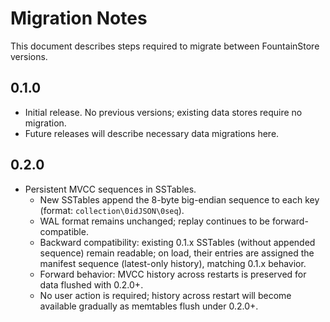 # Migration Notes

This document describes steps required to migrate between FountainStore versions.

## 0.1.0
- Initial release. No previous versions; existing data stores require no migration.
- Future releases will describe necessary data migrations here.

## 0.2.0
- Persistent MVCC sequences in SSTables.
  - New SSTables append the 8-byte big-endian sequence to each key (format: `collection\0idJSON\0seq`).
  - WAL format remains unchanged; replay continues to be forward-compatible.
  - Backward compatibility: existing 0.1.x SSTables (without appended sequence) remain readable; on load, their entries are assigned the manifest sequence (latest-only history), matching 0.1.x behavior.
  - Forward behavior: MVCC history across restarts is preserved for data flushed with 0.2.0+.
  - No user action is required; history across restart will become available gradually as memtables flush under 0.2.0+.
